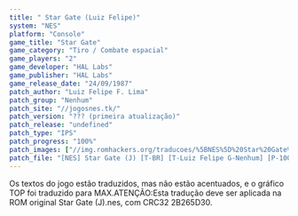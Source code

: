```yaml
---
title: " Star Gate (Luiz Felipe)"
system: "NES"
platform: "Console"
game_title: "Star Gate"
game_category: "Tiro / Combate espacial"
game_players: "2"
game_developer: "HAL Labs"
game_publisher: "HAL Labs"
game_release_date: "24/09/1987"
patch_author: "Luiz Felipe F. Lima"
patch_group: "Nenhum"
patch_site: "//jogosnes.tk/"
patch_version: "??? (primeira atualização)"
patch_release: "undefined"
patch_type: "IPS"
patch_progress: "100%"
patch_images: ["//img.romhackers.org/traducoes/%5BNES%5D%20Star%20Gate%20-%20Luiz%20Felipe%20-%2001.png","//img.romhackers.org/traducoes/%5BNES%5D%20Star%20Gate%20-%20Luiz%20Felipe%20-%2002.png","//img.romhackers.org/traducoes/%5BNES%5D%20Star%20Gate%20-%20Luiz%20Felipe%20-%2003.png"]
patch_file: "[NES] Star Gate (J) [T-BR] [T-Luiz Felipe G-Nenhum] [P-100% A-2014].zip"
---
```

Os textos do jogo estão traduzidos, mas não estão acentuados, e o gráfico TOP foi traduzido para MAX.ATENÇÃO:Esta tradução deve ser aplicada na ROM original Star Gate (J).nes, com CRC32 2B265D30.